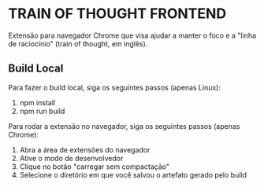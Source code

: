 # TRAIN OF THOUGHT FRONTEND

Extensão para navegador Chrome que visa ajudar a manter o foco e a "linha de raciocínio" (train of thought, em inglês).

## Build Local

Para fazer o build local, siga os seguintes passos (apenas Linux): 

1. npm install
2. npm run build

Para rodar a extensão no navegador, siga os seguintes passos (apenas Chrome): 

1. Abra a área de extensões do navegador
2. Ative o modo de desenvolvedor
3. Clique no botão "carregar sem compactação"
4. Selecione o diretório em que você salvou o artefato gerado pelo build
